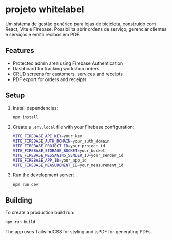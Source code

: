 # projeto whitelabel

Um sistema de gestão genérico para lojas de bicicleta, construído com React, Vite e Firebase. Possibilita abrir ordens de serviço, gerenciar clientes e serviços e emitir recibos em PDF.

## Features

- Protected admin area using Firebase Authentication
- Dashboard for tracking workshop orders
- CRUD screens for customers, services and receipts
- PDF export for orders and receipts

## Setup

1. Install dependencies:
   ```bash
   npm install
   ```
2. Create a `.env.local` file with your Firebase configuration:
   ```bash
   VITE_FIREBASE_API_KEY=your_key
   VITE_FIREBASE_AUTH_DOMAIN=your_auth_domain
   VITE_FIREBASE_PROJECT_ID=your_project_id
   VITE_FIREBASE_STORAGE_BUCKET=your_bucket
   VITE_FIREBASE_MESSAGING_SENDER_ID=your_sender_id
   VITE_FIREBASE_APP_ID=your_app_id
   VITE_FIREBASE_MEASUREMENT_ID=your_measurement_id
   ```
3. Run the development server:
   ```bash
   npm run dev
   ```

## Building

To create a production build run:

```bash
npm run build
```

The app uses TailwindCSS for styling and jsPDF for generating PDFs.
